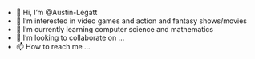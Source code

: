 - 👋 Hi, I’m @Austin-Legatt
- 👀 I’m interested in video games and action and fantasy shows/movies
- 🌱 I’m currently learning computer science and mathematics
- 💞️ I’m looking to collaborate on ...
- 📫 How to reach me ...

<!---
Austin-Legatt/Austin-Legatt is a ✨ special ✨ repository because its `README.md` (this file) appears on your GitHub profile.
You can click the Preview link to take a look at your changes.
--->
